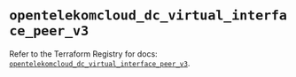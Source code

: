 # `opentelekomcloud_dc_virtual_interface_peer_v3`

Refer to the Terraform Registry for docs: [`opentelekomcloud_dc_virtual_interface_peer_v3`](https://registry.terraform.io/providers/opentelekomcloud/opentelekomcloud/1.36.49/docs/resources/dc_virtual_interface_peer_v3).
